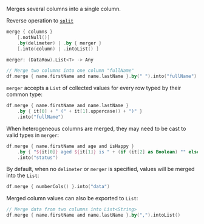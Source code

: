 [//]: # (title: merge)

<!---IMPORT org.jetbrains.kotlinx.dataframe.samples.api.Modify-->

Merges several columns into a single column. 

Reverse operation to [`split`](split.md)

```kotlin
merge { columns }
    [.notNull()]
    .by(delimeter) | .by { merger } 
    [.into(column) | .intoList() ]

merger: (DataRow).List<T> -> Any
```

<!---FUN merge-->

```kotlin
// Merge two columns into one column "fullName"
df.merge { name.firstName and name.lastName }.by(" ").into("fullName")
```

<!---END-->

`merger` accepts a `List` of collected values for every row typed by their common type:

<!---FUN mergeSameWith-->

```kotlin
df.merge { name.firstName and name.lastName }
    .by { it[0] + " (" + it[1].uppercase() + ")" }
    .into("fullName")
```

<!---END-->

When heterogeneous columns are merged, they may need to be cast to valid types in `merger`:

<!---FUN mergeDifferentWith-->

```kotlin
df.merge { name.firstName and age and isHappy }
    .by { "${it[0]} aged ${it[1]} is " + (if (it[2] as Boolean) "" else "not ") + "happy" }
    .into("status")
```

<!---END-->

By default, when no `delimeter` or `merger` is specified, values will be merged into the `List`:

<!---FUN mergeDefault-->

```kotlin
df.merge { numberCols() }.into("data")
```

<!---END-->

Merged column values can also be exported to `List`:

<!---FUN mergeIntoList-->

```kotlin
// Merge data from two columns into List<String>
df.merge { name.firstName and name.lastName }.by(",").intoList()
```

<!---END-->
